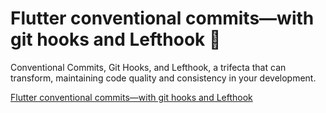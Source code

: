 # Flutter conventional commits—with git hooks and Lefthook 👑 

Conventional Commits, Git Hooks, and Lefthook, a trifecta that can transform, maintaining code quality and consistency in your development.

[Flutter conventional commits—with git hooks and Lefthook](https://www.fun4code.com/flutter-conventional-commits-with-git-hooks-and-lefthook/)